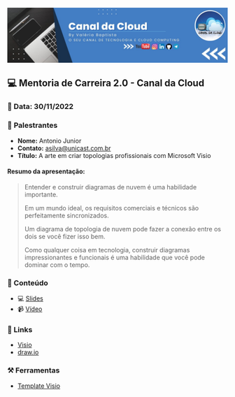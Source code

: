 <p align="center">
<img src="assets/images/ccloud.jpg">
</p>

## 💻 **Mentoria de Carreira 2.0 - Canal da Cloud**
### 📅 Data: 30/11/2022

### 🎤 **Palestrantes**

- **Nome:** Antonio Junior
- **Contato:** asilva@unicast.com.br
- **Título:** A arte em criar topologias profissionais com Microsoft Visio

#### **Resumo da apresentação:** 

> Entender e construir diagramas de nuvem é uma habilidade importante.
>
> Em um mundo ideal, os requisitos comerciais e técnicos são perfeitamente sincronizados.
>
> Um diagrama de topologia de nuvem pode fazer a conexão entre os dois se você fizer isso bem.
>
> Como qualquer coisa em tecnologia, construir diagramas impressionantes e funcionais é uma habilidade que você pode dominar com o tempo. 


### 💬 Conteúdo

- 💻 [Slides]() 
- 📹 [Vídeo](https://www.youtube.com/watch?v=4qfVLyuKNe0)

### 🔗 Links

- [Visio](https://www.microsoft.com/pt-br/microsoft-365/visio/flowchart-software)
- [draw.io](https://www.draw.io/)

### ⚒️ Ferramentas

- [Template Visio](https://aka.ms/thereview)